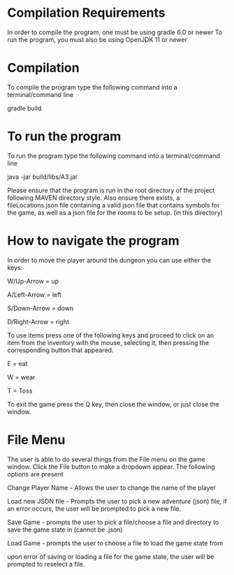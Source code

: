 # Compilation Requirements
In order to compile the program, one must be using gradle 6.0 or newer
To run the program, you must also be using OpenJDK 11 or newer

# Compilation
To compile the program type the following command into a terminal/command line

gradle build

# To run the program
To run the program type the following command into a terminal/command line

java -jar build/libs/A3.jar

Please ensure that the program is run in the root directory of the project following MAVEN directory style. Also ensure there exists, a fileLocations.json file
containing a valid json file that contains symbols for the game, as well as a json file for the rooms to be setup. (in this directory)

# How to navigate the program
In order to move the player around the dungeon you can use either the keys:

W/Up-Arrow = up

A/Left-Arrow = left

S/Down-Arrow = down

D/Right-Arrow = right

To use items press one of the following keys and proceed to click on an item from the inventory with the mouse, selecting it, then pressing the corresponding button that appeared.

E = eat

W = wear

T = Toss

To exit the game press the Q key, then close the window, or just close the window.

# File Menu
The user is able to do several things from the File menu on the game window. Click the File button to make a dropdown appear. The following options are present

Change Player Name - Allows the user to change the name of the player

Load new JSON file - Prompts the user to pick a new adventure (json) file, if an error occurs, the user will be prompted to pick a new file.

Save Game - prompts the user to pick a file/choose a file and directory to save the game state in (cannot be .json)

Load Game - prompts the user to choose a file to load the game state from

upon error of saving or loading a file for the game state, the user will be prompted to reselect a file.
